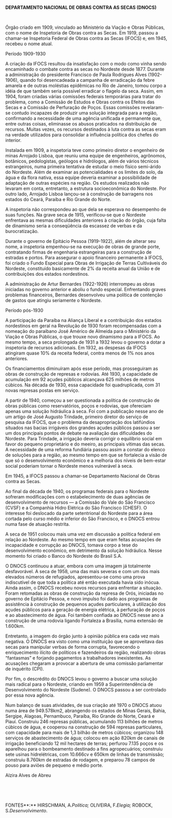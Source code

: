 **DEPARTAMENTO NACIONAL DE OBRAS CONTRA AS SECAS (DNOCS)**

 

Órgão criado em 1909, vinculado ao Ministério da Viação e Obras
Públicas, com o nome de Inspetoria de Obras contra as Secas. Em 1919,
passou a chamar-se Inspetoria Federal de Obras contra as Secas (IFOCS)
e, em 1945, recebeu o nome atual.

Período 1909-1930

A criação da IFOCS resultou da insatisfação com o modo como vinha sendo
encaminhado o combate contra as secas no Nordeste desde 1877. Durante a
administração do presidente Francisco de Paula Rodrigues Alves
(1902-1906), quando foi desencadeada a campanha de erradicação da febre
amarela e de outras moléstias epidêmicas no Rio de Janeiro, tomou corpo
a idéia de que também seria possível erradicar o flagelo da seca. Assim,
em 1904, foram criadas várias comissões federais temporárias para tratar
do problema, como a Comissão de Estudos e Obras contra os Efeitos das
Secas e a Comissão de Perfuração de Poços. Essas comissões revelaram-se
contudo incapazes de produzir uma solução integrada para a região,
confirmando a necessidade de uma agência unificada e permanente que,
entre outras coisas, eliminasse os abusos praticados na distribuição de
recursos. Muitas vezes, os recursos destinados à luta contra as secas
eram na verdade utilizados para consolidar a influência política dos
chefes do interior.

Instalada em 1909, a inspetoria teve como primeiro diretor o engenheiro
de minas Arrojado Lisboa, que reuniu uma equipe de engenheiros,
agrônomos, botânicos, pedologistas, geólogos e hidrólogos, além de
vários técnicos estrangeiros, numa primeira tentativa de estudar o meio
físico semi-árido do Nordeste. Além de examinar as potencialidades e os
limites do solo, da água e da flora nativa, essa equipe deveria examinar
a possibilidade de adaptação de outras espécies na região. Os estudos
realizados não levaram em conta, entretanto, a estrutura socioeconômica
do Nordeste. Por outro lado, Arrojado Lisboa lançou-se à construção de
barragens nos estados do Ceará, Paraíba e Rio Grande do Norte.

A inspetoria não correspondeu ao que dela se esperava no desempenho de
suas funções. Na grave seca de 1915, verificou-se que o Nordeste
enfrentava as mesmas dificuldades anteriores à criação do órgão, cuja
falta de dinamismo seria a conseqüência da escassez de verbas e da
burocratização.

Durante o governo de Epitácio Pessoa (1919-1922), além de alterar seu
nome, a inspetoria empenhou-se na execução de obras de grande porte,
contratando firmas de engenharia estrangeiras para a construção de
estradas e portos. Para assegurar o apoio financeiro permanente à IFOCS,
foi criado o Fundo Especial para Obras de Irrigação de Terras
Cultiváveis do Nordeste, constituído basicamente de 2% da receita anual
da União e de contribuições dos estados nordestinos.

A administração de Artur Bernardes (1922-1926) interrompeu as obras
iniciadas no governo anterior e aboliu o fundo especial. Enfrentando
graves problemas financeiros, Bernardes desenvolveu uma política de
contenção de gastos que atingiu seriamente o Nordeste.

Período pós-1930

A participação da Paraíba na Aliança Liberal e a contribuição dos
estados nordestinos em geral na Revolução de 1930 foram recompensadas
com a nomeação do paraibano José Américo de Almeida para o Ministério da
Viação e Obras Públicas, o que trouxe novo dinamismo para a IFOCS. Ao
mesmo tempo, a seca prolongada de 1931 a 1932 levou o governo a dotar a
inspetoria de recursos adicionais. Em 1932, as despesas da IFOCS
atingiram quase 10% da receita federal, contra menos de 1% nos anos
anteriores.

Os financiamentos diminuíram após esse período, mas prosseguiram as
obras de construção de represas e rodovias. Até 1930, a capacidade de
acumulação em 92 açudes públicos alcançava 625 milhões de metros
cúbicos. Na década de 1930, essa capacidade foi quadruplicada, com 31
novas represas postas em serviço.

A partir de 1940, começou a ser questionada a política de construção de
obras públicas como reservatórios, poços e rodovias, que ofereciam
apenas uma solução hidráulica à seca. Foi com a publicação nesse ano de
um artigo de José Augusto Trindade, primeiro diretor do serviço de
pesquisa da IFOCS, que o problema da desapropriação dos latifúndios
situados nas bacias irrigáveis dos grandes açudes públicos passou a ser
um dos principais pontos de debate na avaliação das dificuldades do
Nordeste. Para Trindade, a irrigação deveria corrigir o equilíbrio
social em favor do pequeno proprietário e do meeiro, as principais
vítimas das secas. A necessidade de uma reforma fundiária passou assim a
constar do elenco de soluções para a região, ao mesmo tempo em que se
fortalecia a visão de que só o desenvolvimento econômico e a melhoria
dos níveis de bem-estar social poderiam tornar o Nordeste menos
vulnerável à seca.

Em 1945, a IFOCS passou a chamar-se Departamento Nacional de Obras
contra as Secas.

Ao final da década de 1940, os programas federais para o Nordeste
sofreram modificações com o estabelecimento de duas agências de
desenvolvimento de recursos — a Comissão do Vale do São Francisco (CVSF)
e a Companhia Hidro Elétrica do São Francisco (CHESF). O interesse foi
deslocado da parte setentrional do Nordeste para a área cortada pelo
curso médio e inferior do São Francisco, e o DNOCS entrou numa fase de
atuação restrita.

A seca de 1951 colocou mais uma vez em discussão a política federal em
relação ao Nordeste. Ao mesmo tempo em que eram feitas acusações de
incapacidade e corrupção ao DNOCS, tomava corpo a tese do
desenvolvimento econômico, em detrimento da solução hidráulica. Nesse
momento foi criado o Banco do Nordeste do Brasil S.A.

O DNOCS continuou a atuar, embora com uma imagem já totalmente
desfavorável. A seca de 1958, uma das mais severas e com um dos mais
elevados números de refugiados, apresentou-se como uma prova
indiscutível de que toda a política até então executada havia sido
inócua. Ainda assim, o DNOCS recebeu novos recursos para enfrentar a
situação. Foram retomadas as obras de construção da represa de Orós,
iniciadas no governo de Epitácio Pessoa, e novo impulso foi dado aos
programas de assistência à construção de pequenos açudes particulares, à
utilização dos açudes públicos para a geração de energia elétrica, à
perfuração de poços e ao abastecimento de água. Foi também confiada ao
DNOCS nesse ano a construção de uma rodovia ligando Fortaleza a
Brasília, numa extensão de 1.600km.

Entretanto, a imagem do órgão junto à opinião pública era cada vez mais
negativa. O DNOCS era visto como uma instituição que se aproveitava das
secas para manipular verbas de forma corrupta, favorecendo o
enriquecimento ilícito de políticos e fazendeiros da região, realizando
obras “fantasmas” e forjando pagamentos a trabalhadores inexistentes. As
acusações chegaram a provocar a abertura de uma comissão parlamentar de
inquérito (CPI).

Por fim, o descrédito do DNOCS levou o governo a buscar uma solução mais
radical para o Nordeste, criando em 1959 a Superintendência de
Desenvolvimento do Nordeste (Sudene). O DNOCS passou a ser controlado
por essa nova agência.

Num balanço de suas atividades, de sua criação até 1970 o DNOCS atuou
numa área de 949.578km2, abrangendo os estados de Minas Gerais, Bahia,
Sergipe, Alagoas, Pernambuco, Paraíba, Rio Grande do Norte, Ceará e
Piauí. Construiu 246 represas públicas, acumulando 113 bilhões de metros
cúbicos de água, e cooperou na construção de 594 represas particulares,
com capacidade para mais de 1,3 bilhão de metros cúbicos; organizou 148
serviços de abastecimento de água; colocou em ação 820km de canais de
irrigação beneficiando 12 mil hectares de terras; perfurou 7.135 poços e
os aparelhou para o bombeamento destinado a fins agropecuários;
construiu sete usinas hidrelétricas, com 10.666cv e 650km de linhas de
transmissão; construiu 8.760km de estradas de rodagem, e preparou 78
campos de pouso para aviões de pequeno e médio porte.

Alzira Alves de Abreu

 

 

FONTES**:** HIRSCHMAN, A.*Política;* OLIVEIRA, F.*Elegia;* ROBOCK,
S.*Desenvolvimento*.

 
